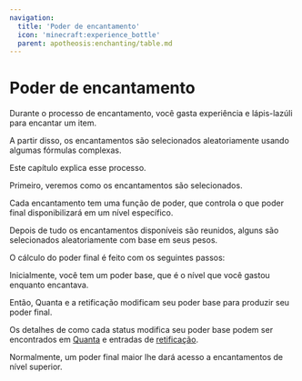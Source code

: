 ```yaml
---
navigation:
  title: 'Poder de encantamento'
  icon: 'minecraft:experience_bottle'
  parent: apotheosis:enchanting/table.md
---
```


# Poder de encantamento

Durante o processo de encantamento, você gasta experiência e lápis-lazúli para encantar um item.

A partir disso, os encantamentos são selecionados aleatoriamente usando algumas fórmulas complexas.

Este capítulo explica esse processo.

Primeiro, veremos como os encantamentos são selecionados.

Cada encantamento tem uma <Color id="dark_purple">função de poder</Color>, que controla o que <Color id="dark_purple">poder final</Color> disponibilizará em um nível específico.

Depois de tudo os encantamentos disponíveis são reunidos, alguns são selecionados aleatoriamente com base em seus pesos.

O cálculo do <Color id="dark_purple">poder final</Color> é feito com os seguintes passos:

Inicialmente, você tem um <Color id="gold">poder base</Color>, que é o nível que você gastou enquanto encantava.

Então, <Color id="red">Quanta</Color> e a retificação modificam seu <Color id="gold">poder base</Color> para produzir seu <Color id="dark_purple">poder final</Color>.

Os detalhes de como cada status modifica seu <Color id="gold">poder base</Color> podem ser encontrados em [<Color id="red">Quanta</Color>](./stats.md#quanta) e entradas de [retificação](./stats.md#rectification).

Normalmente, um <Color id="dark_purple">poder final</Color> maior lhe dará acesso a encantamentos de nível superior.
